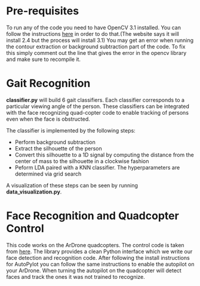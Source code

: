 # Pre-requisites
To run any of the code you need to have OpenCV 3.1 installed. You can follow the instructions [here](http://docs.opencv.org/2.4/doc/tutorials/introduction/linux_install/linux_install.html) in order to do that.(The website says it will install 2.4 but the process will install 3.1) You may get an error when running the contour extraction or background subtraction part of the code. To fix this simply comment out the line that gives the error in the opencv library and make sure to recompile it.

# Gait Recognition
**classifier.py** will build 6 gait classifiers. Each classifier corresponds to a particular viewing angle of the person. These classifiers can be integrated with the face recognizing quad-copter code to enable tracking of persons even when the face is obstructed.

The classifier is implemented by the following steps:
- Perform background subtraction
- Extract the silhouette of the person
- Convert this silhouette to a 1D signal by computing the distance from the center of mass to the silhouette in a clockwise fashion
- Peform LDA paired with a KNN classifier. The hyperparameters are determined via grid search

A visualization of these steps can be seen by running **data_visualization.py**. 

# Face Recognition and Quadcopter Control
This code works on the ArDrone quadcopters. The control code is taken from [here](https://github.com/simondlevy/ARDroneAutoPylot). The library provides a clean Python interface which we write our face detection and recognition code. After following the install instructions for AutoPylot you can follow the same instructions to enable the autopilot on your ArDrone. When turning the autopilot on the quadcopter will detect faces and track the ones it was not trained to recognize.
